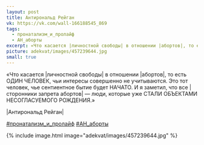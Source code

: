 ```yaml
---
layout: post
title: Антирональд Рейган
vk: https://vk.com/wall-166188545_869
tags:
  - пронатализм_и_пролайф
  - АН_аборты
excerpt: «Что касается |личностной свободы| в отношении |абортов|, то есть ОДИН ЧЕЛОВЕК, чьи интересы совершенно не учитываются. Это тот человек, чье сентиентное бытие будет НАЧАТО. И я заметил, что все |сторонники запрета абортов| — люди, которые уже СТАЛИ ОБЪЕКТАМИ НЕСОГЛАСУЕМОГО РОЖДЕНИЯ.» - |Антирональд Рейган|
picture: adekvat/images/457239644.jpg
small: true
---
```

«Что касается \|личностной свободы\| в отношении \|абортов\|, то есть ОДИН ЧЕЛОВЕК, чьи интересы совершенно не учитываются. Это тот человек, чье сентиентное бытие будет НАЧАТО. И я заметил, что все \|сторонники запрета абортов\| — люди, которые уже СТАЛИ ОБЪЕКТАМИ НЕСОГЛАСУЕМОГО РОЖДЕНИЯ.»

\|Антирональд Рейган\|

[#пронатализм_и_пролайф](poisk.html#пронатализм_и_пролайф)
[#АН_аборты](poisk.html#АН_аборты)

{% include image.html image="adekvat/images/457239644.jpg" %}